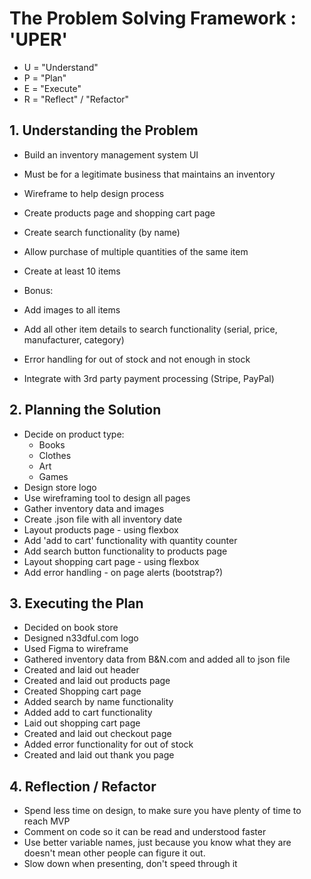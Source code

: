 <h1>The Problem Solving Framework : 'UPER'</h1>

* U = "Understand"
* P = "Plan"
* E = "Execute"
* R = "Reflect" / "Refactor"

<h2>1. Understanding the Problem</h2>


* Build an inventory management system UI
* Must be for a legitimate business that maintains an inventory
* Wireframe to help design process
* Create products page and shopping cart page
* Create search functionality (by name)
* Allow purchase of multiple quantities of the same item
* Create at least 10 items

* Bonus:
* Add images to all items
* Add all other item details to search functionality (serial, price, manufacturer, category)
* Error handling for out of stock and not enough in stock
* Integrate with 3rd party payment processing (Stripe, PayPal)

<h2>
    2. Planning the Solution
</h2>


* Decide on product type:
    * Books
    * Clothes
    * Art
    * Games
* Design store logo
* Use wireframing tool to design all pages
* Gather inventory data and images
* Create .json file with all inventory date
* Layout products page - using flexbox
* Add 'add to cart' functionality with quantity counter
* Add search button functionality to products page
* Layout shopping cart page - using flexbox
* Add error handling - on page alerts (bootstrap?)

<h2>
    3. Executing the Plan
</h2>

* Decided on book store
* Designed n33dful.com logo
* Used Figma to wireframe
* Gathered inventory data from B&N.com and added all to json file
* Created and laid out header
* Created and laid out products page
* Created Shopping cart page
* Added search by name functionality
* Added add to cart functionality
* Laid out shopping cart page
* Created and laid out checkout page
* Added error functionality for out of stock
* Created and laid out thank you page

<h2>
    4. Reflection / Refactor
</h2>

* Spend less time on design, to make sure you have plenty of time to reach MVP
* Comment on code so it can be read and understood faster
* Use better variable names, just because you know what they are doesn't mean other people can figure it out.
* Slow down when presenting, don't speed through it